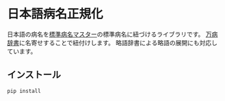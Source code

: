 # 日本語病名正規化
日本語の病名を[標準病名マスター](http://www.byomei.org/)の標準病名に紐づけるライブラリです。 
[万病辞書](https://sociocom.naist.jp/manbyou-dic/)に名寄せすることで紐付けします。 
略語辞書による略語の展開にも対応しています。

## インストール
```bash
pip install 
```
